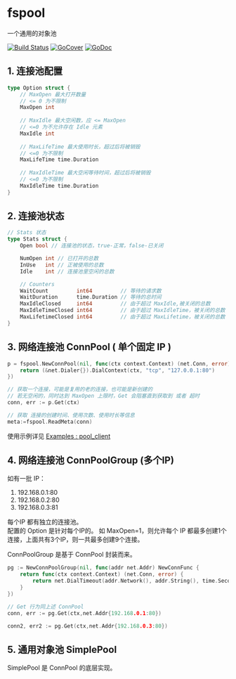 # fspool
一个通用的对象池

[![Build Status](https://travis-ci.org/fsgo/fspool.png?branch=master)](https://travis-ci.org/fsgo/fspool)
[![GoCover](https://gocover.io/_badge/github.com/fsgo/fspool?status.svg)](https://gocover.io/github.com/fsgo/fspool)
[![GoDoc](https://godoc.org/github.com/fsgo/fspool?status.svg)](https://godoc.org/github.com/fsgo/fspool)

## 1. 连接池配置
```go
type Option struct {
    // MaxOpen 最大打开数量
    // <= 0 为不限制
    MaxOpen int
    
    // MaxIdle 最大空闲数，应 <= MaxOpen
    // <=0 为不允许存在 Idle 元素
    MaxIdle int
    
    // MaxLifeTime 最大使用时长，超过后将被销毁
    // <=0 为不限制
    MaxLifeTime time.Duration
    
    // MaxIdleTime 最大空闲等待时间，超过后将被销毁
    // <=0 为不限制
    MaxIdleTime time.Duration
}
```

## 2. 连接池状态
```go
// Stats 状态
type Stats struct {
	Open bool // 连接池的状态，true-正常，false-已关闭

	NumOpen int // 已打开的总数
	InUse   int // 正被使用的总数
	Idle    int // 连接池里空闲的总数

	// Counters
	WaitCount         int64         // 等待的请求数
	WaitDuration      time.Duration // 等待的总时间
	MaxIdleClosed     int64         // 由于超过 MaxIdle,被关闭的总数
	MaxIdleTimeClosed int64         // 由于超过 MaxIdleTime，被关闭的总数
	MaxLifetimeClosed int64         // 由于超过 MaxLifetime，被关闭的总数
}
```

## 3. 网络连接池 ConnPool ( 单个固定 IP )
```go
p = fspool.NewConnPool(nil, func(ctx context.Context) (net.Conn, error) {
	return (&net.Dialer{}).DialContext(ctx, "tcp", "127.0.0.1:80")
})

// 获取一个连接，可能是复用的老的连接，也可能是新创建的
// 若无空闲的，同时达到 MaxOpen 上限时，Get 会阻塞直到获取到 或者 超时
conn, err := p.Get(ctx)

// 获取 连接的创建时间、使用次数、使用时长等信息
meta:=fspool.ReadMeta(conn)
```
使用示例详见 [Examples : pool_client](./examples/server_client/pool_client)

## 4. 网络连接池 ConnPoolGroup (多个IP)
如有一批 IP：
1. 192.168.0.1:80
2. 192.168.0.2:80
3. 192.168.0.3:81

每个IP 都有独立的连接池。  
配置的 Option 是针对每个IP的。
如 MaxOpen=1，则允许每个 IP 都最多创建1个连接，上面共有3个IP，则一共最多创建9个连接。 

ConnPoolGroup 是基于 ConnPool 封装而来。

```go
pg := NewConnPoolGroup(nil, func(addr net.Addr) NewConnFunc {
	return func(ctx context.Context) (net.Conn, error) {
		return net.DialTimeout(addr.Network(), addr.String(), time.Second)
	}
})

// Get 行为同上述 ConnPool
conn, err := pg.Get(ctx,net.Addr{192.168.0.1:80})

conn2, err2 := pg.Get(ctx,net.Addr{192.168.0.3:80})
```

## 5. 通用对象池 SimplePool
SimplePool 是 ConnPool 的底层实现。